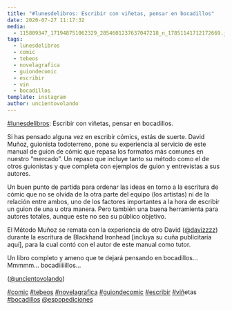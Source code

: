 ```yaml
---
title: "#lunesdelibros: Escribir con viñetas, pensar en bocadillos"
date: 2020-07-27 11:17:32
media: 
  - 115809347_171948751062329_2854601237637047218_n_17851141712172669.jpg
tags: 
  - lunesdelibros
  - comic
  - tebeos
  - novelagrafica
  - guiondecomic
  - escribir
  - vin
  - bocadillos
template: instagram
author: uncientovolando
---
```


[#lunesdelibros](/tags/lunesdelibros): Escribir con viñetas, pensar en bocadillos.

Si has pensado alguna vez en escribir cómics, estás de suerte. David Muñoz, guionista todoterreno, pone su experiencia al servicio de este manual de guion de cómic que repasa los formatos más comunes en nuestro “mercado”. Un repaso que incluye tanto su método como el de otros guionistas y que completa con ejemplos de guion y entrevistas a sus autores.

Un buen punto de partida para ordenar las ideas en torno a la escritura de cómic que no se olvida de la otra parte del equipo (los artistas) ni de la relación entre ambos, uno de los factores importantes a la hora de escribir un guion de una u otra manera. Pero también una buena herramienta para autores totales, aunque este no sea su público objetivo.

El Método Muñoz se remata con la experiencia de otro David ([@davizzzz](https://instagram.com/davizzzz)) durante la escritura de Blackhand Ironhead [incluya su cuña publicitaria aquí], para la cual contó con el autor de este manual como tutor.

Un libro completo y ameno que te dejará pensando en bocadillos... Mmmmm... bocadiiiiillos...

([@uncientovolando](https://instagram.com/uncientovolando))

[#comic](/tags/comic) [#tebeos](/tags/tebeos) [#novelagrafica](/tags/novelagrafica) [#guiondecomic](/tags/guiondecomic) [#escribir](/tags/escribir) [#vin](/tags/vin)̃etas [#bocadillos](/tags/bocadillos) [@espopediciones](https://instagram.com/espopediciones)
